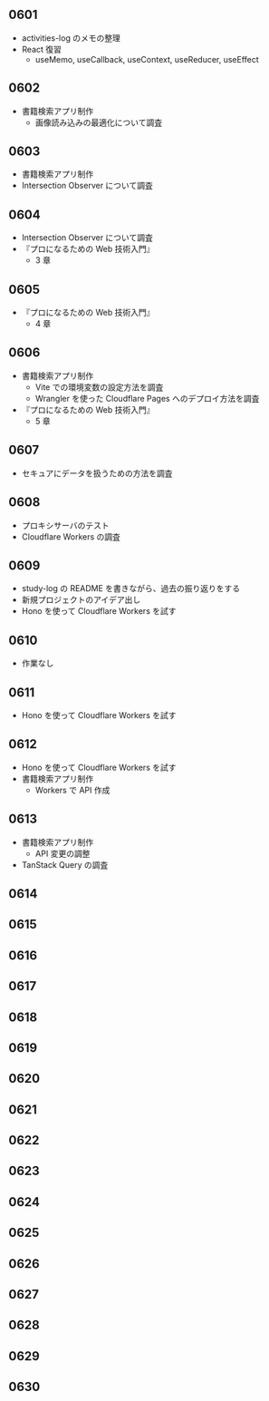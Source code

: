 ## 0601

- activities-log のメモの整理
- React 復習
  - useMemo, useCallback, useContext, useReducer, useEffect

## 0602

- 書籍検索アプリ制作
  - 画像読み込みの最適化について調査

## 0603

- 書籍検索アプリ制作
- Intersection Observer について調査

## 0604

- Intersection Observer について調査
- 『プロになるための Web 技術入門』
  - 3 章

## 0605

- 『プロになるための Web 技術入門』
  - 4 章

## 0606

- 書籍検索アプリ制作
  - Vite での環境変数の設定方法を調査
  - Wrangler を使った Cloudflare Pages へのデプロイ方法を調査
- 『プロになるための Web 技術入門』
  - 5 章

## 0607

- セキュアにデータを扱うための方法を調査

## 0608

- プロキシサーバのテスト
- Cloudflare Workers の調査

## 0609

- study-log の README を書きながら、過去の振り返りをする
- 新規プロジェクトのアイデア出し
- Hono を使って Cloudflare Workers を試す

## 0610

- 作業なし

## 0611

- Hono を使って Cloudflare Workers を試す

## 0612

- Hono を使って Cloudflare Workers を試す
- 書籍検索アプリ制作
  - Workers で API 作成

## 0613

- 書籍検索アプリ制作
  - API 変更の調整
- TanStack Query の調査

## 0614

## 0615

## 0616

## 0617

## 0618

## 0619

## 0620

## 0621

## 0622

## 0623

## 0624

## 0625

## 0626

## 0627

## 0628

## 0629

## 0630
